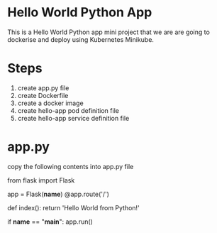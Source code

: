 # Hello World Python App
This is a Hello World Python app mini project that we are are going to dockerise and deploy 
using Kubernetes Minikube.

# Steps
1. create app.py file
2. create Dockerfile
3. create a docker image
4. create hello-app pod definition file
5. create hello-app service definition file

# app.py
copy the following contents into app.py file

from flask import Flask

app = Flask(__name__)
@app.route('/')

def index():
   return 'Hello World from Python!'

if __name__ == "__main__":
   app.run()
